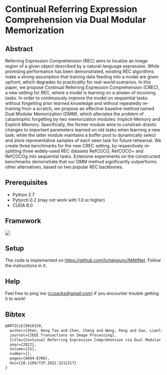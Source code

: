 # Continual Referring Expression Comprehension via Dual Modular Memorization

## Abstract

Referring Expression Comprehension (REC) aims to localize an image region of a given object described by a natural-language expression. While promising performance has been demonstrated, existing REC algorithms make a strong assumption that training data feeding into a model are given upfront, which degrades its practicality for real-world scenarios. In this paper, we propose Continual Referring Expression Comprehension (CREC), a new setting for REC, where a model is learning on a stream of incoming tasks. In order to continuously improve the model on sequential tasks without forgetting prior learned knowledge and without repeatedly re-training from a scratch, we propose an effective baseline method named Dual Modular Memorization (DMM), which alleviates the problem of catastrophic forgetting by two memorization modules: Implicit-Memory and Explicit-Memory.
Specifically, the former module aims to constrain drastic changes to important parameters learned on old tasks when learning a new task; while the latter module maintains a buffer pool to dynamically select and store representative samples of each seen task for future rehearsal. We create three benchmarks for the new CREC setting, by respectively re-splitting three widely-used REC datasets RefCOCO, RefCOCO+ and RefCOCOg into sequential tasks. Extensive experiments on the constructed benchmarks demonstrate that our DMM method significantly outperforms  other  alternatives, based on two  popular REC backbones.

## Prerequisites
- Python 2.7
- Pytorch 0.2 (may not work with 1.0 or higher)
- CUDA 8.0

## Framework

![](https://raw.githubusercontent.com/zackschen/PictureBed/master/20211103211052.png)



## Setup
The code is implemented on https://github.com/lichengunc/MAttNet. Follow the instructions in it.

## Help

Feel free to ping me ([cczacks@gmail.com](mailto:cczacks@gmail.com)) if you encounter trouble getting it to work!

## Bibtex
```markdown
@ARTICLE{9916159,  
  author={Shen, Heng Tao and Chen, Cheng and Wang, Peng and Gao, Lianli and Wang, Meng and Song, Jingkuan},  
  journal={IEEE Transactions on Image Processing},   
  title={Continual Referring Expression Comprehension via Dual Modular Memorization},   
  year={2022},  
  volume={31},  
  number={},  
  pages={6694-6706},  
  doi={10.1109/TIP.2022.3212317}
}
```


